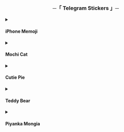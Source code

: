 <h3 align="center">
    ─「 Telegram Stickers 」─
</h3>

<details>
<summary><h4>iPhone Memoji</h4></summary>

<div align="center"> <img src="https://github.com/ikx7a/Stickers/blob/main/Resources/1.jpg">

<b>
• <a href="https://t.me/addstickers/Maxim1XStickers"> iPhone Memoji 1</a> • <a href="https://t.me/addstickers/Maxim3XStickers"> iPhone Memoji 2</a> •

• <a href="https://t.me/addstickers/Maxim4XStickers"> iPhone Memoji 3</a> • <a href="https://t.me/addstickers/Maxim5XStickers"> iPhone Memoji 4</a> • 

</b>
</div>
</details>
<details>
<summary><h4> Mochi Cat</h4></summary>

<div align="center"> <img src="https://github.com/ikx7a/Stickers/blob/main/Resources/2.jpg">

<b>
• <a href="https://t.me/addstickers/Maxim7XStickers">VOLUME 1</a> • <a href="https://t.me/addstickers/Maxim8XStickers">VOLUME 2</a> •

• <a href="https://t.me/addstickers/Maxim11XStickers">VOLUME 3</a> • <a href="https://t.me/addstickers/Maxim13XStickers">VOLUME 4</a> •
</b>
</div>
</details>
<details>
<summary><h4>Cutie Pie</h4></summary>

<div align="center"> <img src="https://github.com/ikx7a/Stickers/blob/main/Resources/6.jpg">

<b>
<a href="https://t.me/addstickers/Maxim14XStickers">Get Stickers</a>

</b>
</div>
</details>
<details>
<summary><h4>Teddy Bear</h4></summary>

<div align="center"> <img src="https://github.com/ikx7a/Stickers/blob/main/Resources/7.jpg">

<b>
<a href="https://t.me/addstickers/Maxim15XStickers">Get Stickers</a>

</b>
</div>
</details>
<details>
<summary><h4>Piyanka Mongia</h4></summary>

<div align="center"> <img src="https://github.com/ikx7a/Stickers/blob/main/Resources/8.jpg">

<b>
<a href="https://t.me/addstickers/PriyankaMongia">Get Stickers</a>

</b>
</div>
</details>
